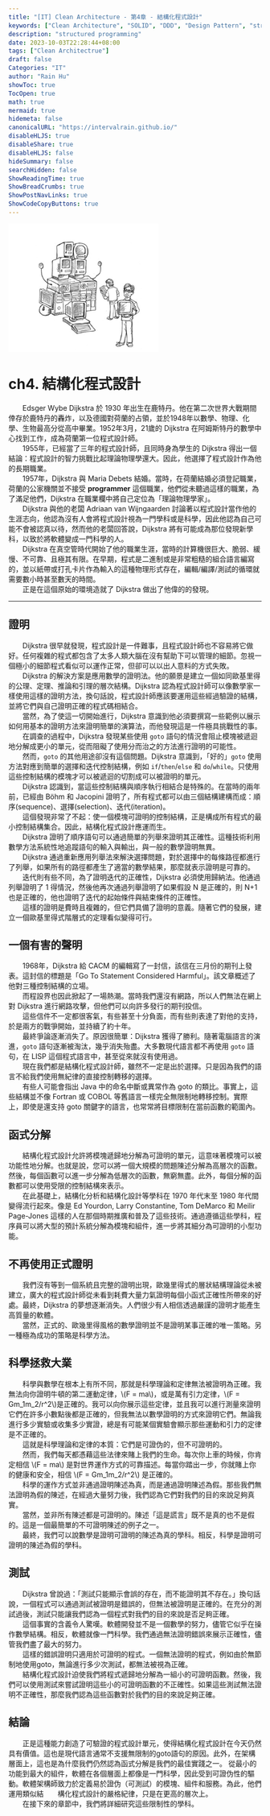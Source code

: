 ```yaml
---
title: "[IT] Clean Architecture - 第4章 - 結構化程式設計"
keywords: ["Clean Architecture", "SOLID", "DDD", "Design Pattern", "structured programming"]
description: "structured programming"
date: 2023-10-03T22:28:44+08:00
tags: ["Clean Architectrue"]
draft: false
Categories: "IT"
author: "Rain Hu"
showToc: true
TocOpen: true
math: true
mermaid: true
hidemeta: false
canonicalURL: "https://intervalrain.github.io/"
disableHLJS: true
disableShare: true
disableHLJS: false
hideSummary: false
searchHidden: false
ShowReadingTime: true
ShowBreadCrumbs: true
ShowPostNavLinks: true
ShowCodeCopyButtons: true
---
```

![ch4](/posts/clean_arch/images/ch4.png)
# ch4. 結構化程式設計
　　Edsger Wybe Dijkstra 於 1930 年出生在鹿特丹。他在第二次世界大戰期間倖存於鹿特丹的轟炸，以及德國對荷蘭的占領，並於1948年以數學、物理、化學、生物最高分從高中畢業。1952年3月，21歲的 Dijkstra 在阿姆斯特丹的數學中心找到工作，成為荷蘭第一位程式設計師。  
　　1955年，已經當了三年的程式設計師，且同時身為學生的 Dijkstra 得出一個結論：程式設計的智力挑戰比起理論物理學還大。因此，他選擇了程式設計作為他的長期職業。  
　　1957年，Dijkstra 與 Maria Debets 結婚。當時，在荷蘭結婚必須登記職業，荷蘭的公家機關並不接受 **programmer** 這個職業，他們從未聽過這樣的職業，為了滿足他們，Dijkstra 在職業欄中將自己定位為「理論物理學家」。  
　　Dijkstra 與他的老闆 Adriaan van Wijngaarden 討論著以程式設計當作他的生涯志向，他認為沒有人會將程式設計視為一門學科或是科學，因此他認為自己可能不會被認真以待，然而他的老闆回答說，Dijkstra 將有可能成為那位發現新學科，以致於將軟體變成一門科學的人。  
　　Dijkstra 在真空管時代開始了他的職業生涯，當時的計算機很巨大、脆弱、緩慢、不可靠、且極其有限。在早期，程式是二進制或是非常粗糙的組合語言編寫的，並以紙帶或打孔卡片作為輸入的這種物理形式存在，編輯/編譯/測試的循環就需要數小時甚至數天的時間。  
　　正是在這個原始的環境造就了 Dijkstra 做出了他偉的的發現。

---
## 證明
　　Dijkstra 很早就發現，程式設計是一件難事，且程式設計師也不容易將它做好。任何複雜的程式都包含了太多人類大腦在沒有幫助下可以管理的細節。忽視一個極小的細節程式看似可以運作正常，但卻可以以出人意料的方式失敗。  
　　Dijkstra 的解決方案是應用數學的證明法。他的願景是建立一個如同歐基里得的公理、定理、推論和引理的層次結構。Dijkstra 認為程式設計師可以像數學家一樣使用這樣的證明方法，換句話說，程式設計師應該要運用這些經過驗證的結構，並將它們與自己證明正確的程式碼相結合。  
　　當然，為了使這一切開始進行，Dijkstra 意識到他必須要撰寫一些範例以展示如何用基本的證明方法來證明簡單的演算法，而他發現這是一件極具挑戰性的事。  
　　在調查的過程中，Dijkstra 發現某些使用 `goto` 語句的情況會阻止模塊被遞迴地分解成更小的單元，從而阻礙了使用分而治之的方法進行證明的可能性。  
　　然而，`goto` 的其他用途卻沒有這個問題。Dijkstra 意識到，「好的」`goto` 使用方法對應到簡單的選擇和迭代控制結構，例如 `if`/`then`/`else` 和 `do`/`while`。只使用這些控制結構的模塊才可以被遞迴的切割成可以被證明的單元。  
　　Dijkstra 認識到，當這些控制結構與順序執行相結合是特殊的。在當時的兩年前，已經由 Böhm 和 Jacopini 證明了，所有程式都可以由三個結構建構而成：順序(sequence)、選擇(selection)、迭代(iteration)。  
　　這個發現非常了不起：使一個模塊可證明的控制結構，正是構成所有程式的最小控制結構集合。因此，結構化程式設計應運而生。  
　　Dijkstra 證明了順序語句可以通過簡單的列舉來證明其正確性。這種技術利用數學方法系統性地追蹤語句的輸入與輸出，與一般的數學證明無異。  
　　Dijkstra 通過重新應用列舉法來解決選擇問題，對於選擇中的每條路徑都進行了列舉，如果所有的路徑都產生了適當的數學結果，那麼就表示證明是可靠的。  
　　迭代則有些不同，為了證明迭代的正確性，Dijkstra 必須使用歸納法。他通過列舉證明了 1 得情況，然後他再次通過列舉證明了如果假設 N 是正確的，則 N+1 也是正確的，他也證明了迭代的起始條件與結束條件的正確性。  
　　這樣的證明是費時且複雜的，但它們具備了證明的意義。隨著它們的發展，建立一個歐基里得式階層式的定理看似變得可行。  

## 一個有害的聲明
　　1968年，Dijkstra 給 CACM 的編輯寫了一封信，該信在三月份的期刊上發表。這封信的標題是「Go To Statement Considered Harmful」。該文章概述了他對三種控制結構的立場。  
　　而程設界也因此掀起了一場熱潮。當時我們還沒有網路，所以人們無法在網上對 Dijkstra 進行網路攻擊，但他們可以向許多發行的期刊投信。  
　　這些信件不一定都很客氣，有些甚至十分負面，而有些則表達了對他的支持，於是兩方的戰爭開始，並持續了約十年。  
　　最終爭論逐漸消失了。原因很簡單：Dijkstra 獲得了勝利。隨著電腦語言的演進，`goto` 語句逐漸被淘汰，幾乎消失殆盡。大多數現代語言都不再使用 `goto` 語句，在 LISP 這個程式語言中，甚至從來就沒有使用過。  
　　現在我們都是結構化程式設計師，雖然不一定是出於選擇。只是因為我們的語言不給我們使用無紀律的直接控制轉移的選擇。  
　　有些人可能會指出 Java 中的命名中斷或異常作為 goto 的類比。事實上，這些結構並不像 Fortran 或 COBOL 等舊語言一樣完全無限制地轉移控制。實際上，即使是還支持 goto 關鍵字的語言，也常常將目標限制在當前函數的範圍內。

## 函式分解
　　結構化程式設計允許將模塊遞歸地分解為可證明的單元，這意味著模塊可以被功能性地分解。也就是說，您可以將一個大規模的問題陳述分解為高層次的函數。然後，每個函數可以進一步分解為低層次的函數，無窮無盡。此外，每個分解的函數都可以使用受限的控制結構來表示。  
　　在此基礎上，結構化分析和結構化設計等學科在 1970 年代末至 1980 年代間變得流行起來。像是 Ed Yourdon, Larry Constantine, Tom DeMarco 和 Meilir Page-Jones 這樣的人在那個時期推廣和普及了這些技術。通過遵循這些學科，程序員可以將大型的預計系統分解為模塊和組件，進一步將其細分為可證明的小型功能。

## 不再使用正式證明
　　我們沒有等到一個系統且完整的證明出現，歐幾里得式的層狀結構理論從未被建立，廣大的程式設計師從未看到耗費大量力氣證明每個小函式正確性所帶來的好處。最終，Dijkstra 的夢想逐漸消失。人們很少有人相信透過嚴謹的證明才能產生高質量的軟體。  
　　當然，正式的、歐幾里得風格的數學證明並不是證明某事正確的唯一策略。另一種極為成功的策略是科學方法。

## 科學拯救大業
　　科學與數學在根本上有所不同，那就是科學理論和定律無法被證明為正確。我無法向你證明牛頓的第二運動定律，\\(F = ma\\)，或是萬有引力定律，\\(F = Gm_1m_2/r^2\\)是正確的。我可以向你展示這些定律，並且我可以進行測量來證明它們在許多小數點後都是正確的，但我無法以數學證明的方式來證明它們。無論我進行多少實驗或收集多少實證，總是有可能某個實驗會顯示那些運動和引力的定律是不正確的。  
　　這就是科學理論和定律的本質：它們是可證伪的，但不可證明的。  
　　然而，我們每天都憑藉這些法律來賭上我們的生命。每次你上車的時候，你肯定相信 \\(F = ma\\) 是對世界運作方式的可靠描述。每當你踏出一步，你就賭上你的健康和安全，相信 \\(F = Gm_1m_2/r^2\\) 是正確的。  
　　科學的運作方式並非通過證明陳述為真，而是通過證明陳述為假。那些我們無法證明為假的陳述，在經過大量努力後，我們認為它們對我們的目的來說足夠真實。  
　　當然，並非所有陳述都是可證明的。陳述「這是謊言」既不是真的也不是假的。這是一個最簡單的不可證明陳述的例子之一。  
　　最終，我們可以說數學是證明可證明的陳述為真的學科。相反，科學是證明可證明的陳述為假的學科。  

## 測試
　　Dijkstra 曾說過：「測試只能顯示會誤的存在，而不能證明其不存在。」換句話說，一個程式可以通過測試被證明是錯誤的，但無法被證明是正確的。在充分的測試過後，測試只能讓我們認為一個程式對我們的目的來說是否足夠正確。  
　　這個事實的含義令人驚嘆。軟體開發並不是一個數學的努力，儘管它似乎在操作數學結構。相反，軟體就像一門科學。我們通過無法證明錯誤來展示正確性，儘管我們盡了最大的努力。  
　　這樣的錯誤證明只適用於可證明的程式。一個無法證明的程式，例如由於無節制地使用goto，無論進行多少次測試，都無法被視為正確。  
　　結構化程式設計迫使我們將程式遞歸地分解為一組小的可證明函數。然後，我們可以使用測試來嘗試證明這些小的可證明函數的不正確性。如果這些測試無法證明不正確性，那麼我們認為這些函數對於我們的目的來說足夠正確。

## 結論
　　正是這種能力創造了可驗證的程式設計單元，使得結構化程式設計在今天仍然具有價值。這也是現代語言通常不支援無限制的goto語句的原因。此外，在架構層面上，這也是為什麼我們仍然認為函式分解是我們的最佳實踐之一。
從最小的功能到最大的組件，軟體在各個層面上都像是一門科學，因此受到可證伪性的驅動。軟體架構師致力於定義易於證伪（可測試）的模塊、組件和服務。為此，他們運用類似結　　構化程式設計的嚴格紀律，只是在更高的層次上。  
　　在接下來的章節中，我們將詳細研究這些限制性的學科。